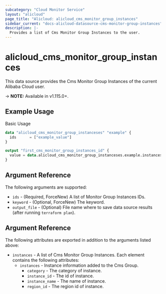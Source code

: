 ```yaml
---
subcategory: "Cloud Monitor Service"
layout: "alicloud"
page_title: "Alicloud: alicloud_cms_monitor_group_instances"
sidebar_current: "docs-alicloud-datasource-cms-monitor-group-instances"
description: |-
  Provides a list of Cms Monitor Group Instances to the user.
---
```


# alicloud\_cms\_monitor\_group\_instances

This data source provides the Cms Monitor Group Instances of the current Alibaba Cloud user.

-> **NOTE:** Available in v1.115.0+.

## Example Usage

Basic Usage

```terraform
data "alicloud_cms_monitor_group_instanceses" "example" {
  ids      = ["example_value"]
}

output "first_cms_monitor_group_instances_id" {
  value = data.alicloud_cms_monitor_group_instanceses.example.instanceses.0.instances
}
```

## Argument Reference

The following arguments are supported:

* `ids` - (Required, ForceNew) A list of Monitor Group Instances IDs.
* `keyword` - (Optional, ForceNew) The keyword.
* `output_file` - (Optional) File name where to save data source results (after running `terraform plan`).

## Argument Reference

The following attributes are exported in addition to the arguments listed above:

* `instances` - A list of Cms Monitor Group Instances. Each element contains the following attributes:
    * `instances` - Instance information added to the Cms Group.
        * `category` - The category of instance.
        * `instance_id` - The id of instance.
        * `instance_name` - The name of instance.
        * `region_id` - The region id of instance.